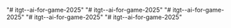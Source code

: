 "# itgt--ai-for-game-2025" 
"# itgt--ai-for-game-2025" 
"# itgt--ai-for-game-2025" 
"# itgt--ai-for-game-2025" 
"# itgt--ai-for-game-2025" 
